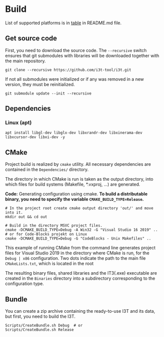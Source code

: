 # Build
List of supported platforms is in [table](https://github.com/i3t-tool/i3t/blob/master/README.md) in README.md file.

## Get source code
First, you need to download the source code. The `--recursive` switch ensures that
git submodules with libraries will be downloaded together with the main repository.
```shell script
git clone --recursive https://github.com/i3t-tool/i3t.git
```

If not all submodules were initialized or if any was removed in a new version,
they must be reinitialized.
```shell
git submodule update --init --recursive
```

## Dependencies
### Linux (apt)
```shell
apt install libgl-dev libglx-dev libxrandr-dev libxinerama-dev libxcursor-dev libxi-dev -y
```

## CMake
Project build is realized by `cmake` utility. All necessary dependencies are
contained in the `Dependencies/` directory.

The directory in which CMake is run is taken as the output directory, into which
files for build systems (Makefile, *.vxproj, ...) are generated.

**Code:** Generating configuration using cmake.
**To build a distributable binary, you need to specify the variable `CMAKE_BUILD_TYPE=Release`.**
```shell script
# In the project root create cmake output directory 'out/' and move into it.
mkdir out && cd out

# Build in the directory MSVC project files.
cmake -DCMAKE_BUILD_TYPE=Debug -A Win32 -G "Visual Studio 16 2019" ..
# or for Code-Blocks projekt on Linux
cmake -DCMAKE_BUILD_TYPE=Debug -G "CodeBlocks - Unix Makefiles" ..
```
This example of running CMake from the command line generates project files for Visual
Studio 2019 in the directory where CMake is run, for the ``Debug | x86`` configuration.
Two dots indicate the path to the main file ``CMakeLists.txt``, which is located in the root

The resulting binary files, shared libraries and the IT3(.exe) executable are
created in the ``Binaries`` directory into a subdirectory corresponding to the configuration type.

## Bundle
You can create a zip archive containing the ready-to-use I3T and its data, but first, 
you need to build the I3T.
```shell
Scripts/CreateBundle.sh Debug  # or
Scripts/CreateBundle.sh Release
```

